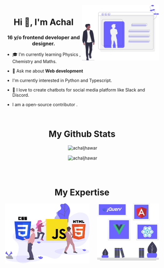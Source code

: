 <img src="profile.svg" width="50%" align="right">
<h1 align="center">Hi 👋, I'm Achal</h1>
<h3 align="center"> 16 y/o frontend developer and designer. </h3>

- 🎓 I’m currently learning Physics , Chemistry and Maths.

- 💬 Ask me about **Web development**

- I'm currently interested in Python and Typescript.

- 🖤 I love to create chatbots for social media platform like Slack and Discord.

- I am a open-source contributor .

<br/>
<h1 align="center"> My Github Stats</h1>
<div align="center">
  <p align="center">&nbsp;<img align="center" src="https://github-readme-stats.vercel.app/api?username=achaljhawar&show_icons=true" alt="achaljhawar" /></p>
  <p align="center">&nbsp;<img align="center" src="https://github-readme-streak-stats.herokuapp.com/?user=achaljhawar" alt="achaljhawar" /></p>
</div>
<br />
<br />
<h1 align="center"> My Expertise</h1>
<img src="Languages2.svg" width="40%" align="right"><img src="languages.svg" width="55%" align="left">

